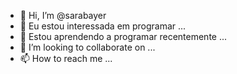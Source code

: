 - 👋 Hi, I’m @sarabayer
- 👀 Eu estou interessada em programar ...
- 🌱 Estou aprendendo a programar recentemente  ...
- 💞️ I’m looking to collaborate on ...
- 📫 How to reach me ...

<!---
sarabayer/sarabayer is a ✨ special ✨ repository because its `README.md` (this file) appears on your GitHub profile.
You can click the Preview link to take a look at your changes.
--->
